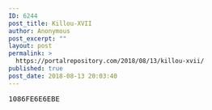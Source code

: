 ```yaml
---
ID: 6244
post_title: Killou-XVII
author: Anonymous
post_excerpt: ""
layout: post
permalink: >
  https://portalrepository.com/2018/08/13/killou-xvii/
published: true
post_date: 2018-08-13 20:03:40
---
```

<pre>1086FE6E6EBE</pre>